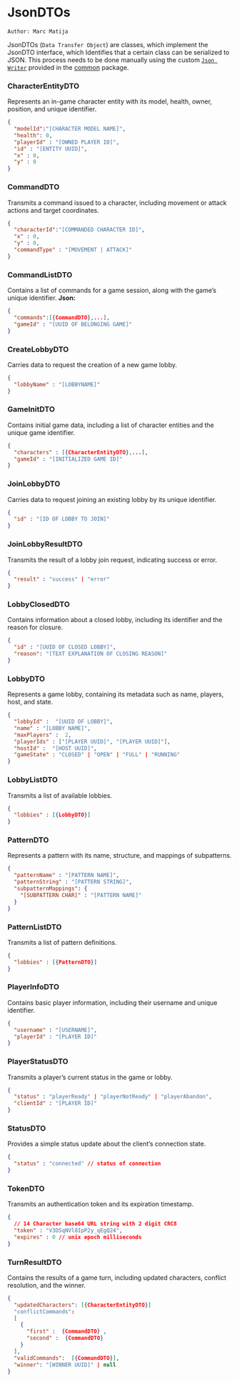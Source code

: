 # JsonDTOs

`Author: Marc Matija`

JsonDTOs (`Data Transfer Object`) are classes, which implement the JsonDTO interface, which Identifies that a certain
class can be serialized to JSON. This process needs to be done manually using the custom [`Json Writer`](Json-Writer.md)
provided in the [common](Common.md) package.

### CharacterEntityDTO
Represents an in-game character entity with its model, health, owner, position, and unique identifier.
```json
{
  "modelId":"[CHARACTER MODEL NAME]",
  "health": 0,
  "playerId" : "[OWNED PLAYER ID]",
  "id" : "[ENTITY UUID]",
  "x" : 0,
  "y" : 0
}
```

### CommandDTO
Transmits a command issued to a character, including movement or attack actions and target coordinates.
```json
{
  "characterId":"[COMMANDED CHARACTER ID]",
  "x" : 0,
  "y" : 0,
  "commandType" : "[MOVEMENT | ATTACK]"
}
```

### CommandListDTO
Contains a list of commands for a game session, along with the game’s unique identifier.
**Json:**
```json
{
  "commands":[{CommandDTO},...],
  "gameId" : "[UUID OF BELONGING GAME]"
}
```

### CreateLobbyDTO
Carries data to request the creation of a new game lobby.
```json
{
  "lobbyName" : "[LOBBYNAME]"
}
```

### GameInitDTO
Contains initial game data, including a list of character entities and the unique game identifier.
```json
{
  "characters" : [{CharacterEntityDTO},...],
  "gameId" : "[INITIALIZED GAME ID]"
}
```

### JoinLobbyDTO
Carries data to request joining an existing lobby by its unique identifier.
```json
{
  "id" : "[ID OF LOBBY TO JOIN]"
}
```

### JoinLobbyResultDTO
Transmits the result of a lobby join request, indicating success or error.
```json
{
  "result" : "success" | "error" 
}
```

### LobbyClosedDTO
Contains information about a closed lobby, including its identifier and the reason for closure.
```json
{
  "id" : "[UUID OF CLOSED LOBBY]",
  "reason": "[TEXT EXPLANATION OF CLOSING REASON]"
}
```

### LobbyDTO
Represents a game lobby, containing its metadata such as name, players, host, and state.
```json
{
  "lobbyId" :  "[UUID OF LOBBY]",
  "name" : "[LOBBY NAME]",
  "maxPlayers" :  2,
  "playerIds" : ["[PLAYER UUID]", "[PLAYER UUID]"],
  "hostId" :  "[HOST UUID]",
  "gameState" : "CLOSED" | "OPEN" | "FULL" | "RUNNING"
}
```

### LobbyListDTO
Transmits a list of available lobbies.
```json
{
  "lobbies" : [{LobbyDTO}]
}
```

### PatternDTO
Represents a pattern with its name, structure, and mappings of subpatterns.
```json
{
  "patternName" : "[PATTERN NAME]",
  "patternString" : "[PATTERN STRING]",
  "subpatternMappings": {
    "[SUBPATTERN CHAR]" : "[PATTERN NAME]"
  }
}
```

### PatternListDTO
Transmits a list of pattern definitions.
```json
{
  "lobbies" : [{PatternDTO}]
}
```

### PlayerInfoDTO
Contains basic player information, including their username and unique identifier.
```json
{
  "username" : "[USERNAME]",
  "playerId" : "[PLAYER ID]"
}
```

### PlayerStatusDTO
Transmits a player’s current status in the game or lobby.
```json
{
  "status" : "playerReady" | "playerNotReady" | "playerAbandon",
  "clientId" : "[PLAYER ID]"
}
```

### StatusDTO
Provides a simple status update about the client’s connection state.
```json
{
  "status" : "connected" // status of connection
}
```

### TokenDTO
Transmits an authentication token and its expiration timestamp.
```json
{
  // 14 Character base64 URL string with 2 digit CRC8
  "token" : "V3D5qNVl8IpP2y_qEgQ24", 
  "expires" : 0 // unix epoch milliseconds
}
```

### TurnResultDTO
Contains the results of a game turn, including updated characters, conflict resolution, and the winner.
```json
{
  "updatedCharacters": [{CharacterEntityDTO}]
  "conflictCommands":
  [
    {
      "first" :  {CommandDTO} ,
      "second" :  {CommandDTO}
    }
  ],
  "validCommands":  [{CommandDTO}],
  "winner": "[WINNER UUID]" | null
}
```